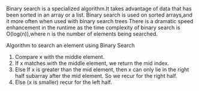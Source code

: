 Binary search is a specialized algorithm.It takes advantage of data that has been sorted in an array or a list.
Binary search is used on sorted arrays,and it more often when used with binary search trees 
There is a dramatic speed enhancement in the runtime as the time complexity of binary search is  O(log(n)),where n is the number of elements being searched.


Algorithm to search an element using Binary Search
1) Compare x with the middle element.
2) If x matches with the middle element, we return the mid index.
3) Else If x is greater than the mid element, then x can only lie in the right half subarray after the mid element. So we recur for the right half.
4) Else (x is smaller) recur for the left half.